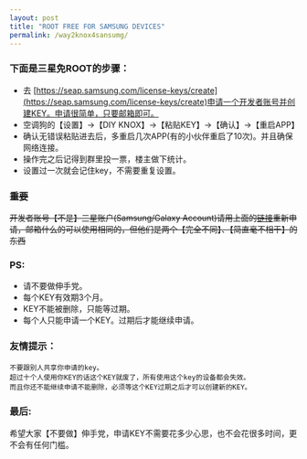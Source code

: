 ```yaml
---
layout: post
title: "ROOT FREE FOR SAMSUNG DEVICES"
permalink: /way2knox4sansumg/
---
```



### 下面是三星免ROOT的步骤：

- 去 [https://seap.samsung.com/license-keys/create](https://seap.samsung.com/license-keys/create)申请一个开发者账号并创建KEY。申请很简单，只要邮箱即可。
- 空调狗的【设置】→【DIY KNOX】→【粘贴KEY】→【确认】→【重启APP】
- 确认无错误粘贴进去后，多重启几次APP(有的小伙伴重启了10次)。并且确保网络连接。
- 操作完之后记得到群里投一票，楼主做下统计。
- 设置过一次就会记住key，不需要重复设置。

### <del>重要</del>

<del>开发者账号【不是】三星账户(Samsung/Galaxy Account)请用上面的[链接](https://seap.samsung.com/license-keys/create)重新申请，邮箱什么的可以使用相同的，但他们是两个【完全不同】、【简直毫不相干】的东西</del>

### PS:

- 请不要做伸手党。
- 每个KEY有效期3个月。
- KEY不能被删除，只能等过期。
- 每个人只能申请一个KEY。过期后才能继续申请。

### 友情提示：

	不要跟别人共享你申请的key。
	超过十个人使用你KEY的话这个KEY就废了，所有使用这个key的设备都会失效。
	而且你还不能继续申请不能删除，必须等这个KEY过期之后才可以创建新的KEY。

### 最后:

希望大家【不要做】伸手党，申请KEY不需要花多少心思，也不会花很多时间，更不会有任何门槛。